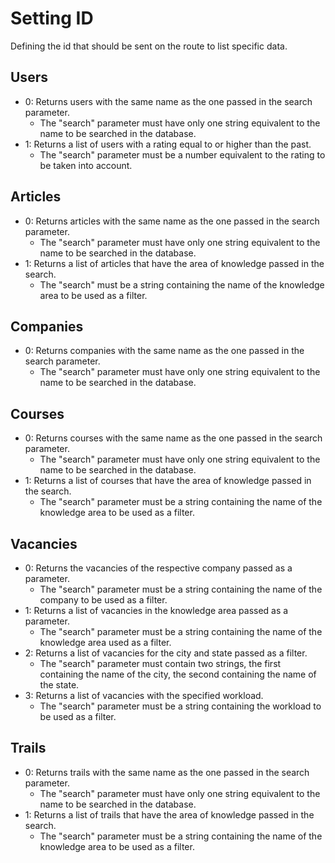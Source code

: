 # Setting ID

Defining the id that should be sent on the route to list specific data.

## Users

* 0: Returns users with the same name as the one passed in the search parameter.
    * The "search" parameter must have only one string equivalent to the name to be searched in the database.
* 1: Returns a list of users with a rating equal to or higher than the past.
    * The "search" parameter must be a number equivalent to the rating to be taken into account.

## Articles

* 0: Returns articles with the same name as the one passed in the search parameter.
    * The "search" parameter must have only one string equivalent to the name to be searched in the database.
* 1: Returns a list of articles that have the area of ​​knowledge passed in the search.
    * The "search" must be a string containing the name of the knowledge area to be used as a filter.

## Companies

* 0: Returns companies with the same name as the one passed in the search parameter.
    * The "search" parameter must have only one string equivalent to the name to be searched in the database.

## Courses

* 0: Returns courses with the same name as the one passed in the search parameter.
    * The "search" parameter must have only one string equivalent to the name to be searched in the database.
* 1: Returns a list of courses that have the area of ​​knowledge passed in the search.
    * The "search" parameter must be a string containing the name of the knowledge area to be used as a filter.

## Vacancies

* 0: Returns the vacancies of the respective company passed as a parameter.
    * The "search" parameter must be a string containing the name of the company to be used as a filter.
* 1: Returns a list of vacancies in the knowledge area passed as a parameter.
    * The "search" parameter must be a string containing the name of the knowledge area used as a filter.
* 2: Returns a list of vacancies for the city and state passed as a filter.
    * The "search" parameter must contain two strings, the first containing the name of the city, the second containing the name of the state.
* 3: Returns a list of vacancies with the specified workload.
    * The "search" parameter must be a string containing the workload to be used as a filter.

## Trails

* 0: Returns trails with the same name as the one passed in the search parameter.
    * The "search" parameter must have only one string equivalent to the name to be searched in the database.
* 1: Returns a list of trails that have the area of ​​knowledge passed in the search.
    * The "search" parameter must be a string containing the name of the knowledge area to be used as a filter.
